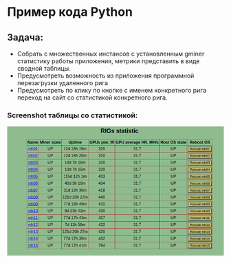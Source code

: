 # Пример кода Python
## Задача:
- Собрать с множественных инстансов с установленным gminer статистику работы приложения, метрики представить в виде сводной таблицы.
- Предусмотреть возможность из приложения программной перезагрузки удаленного рига
- Предусмотреть по клику по кнопке с именем конкретного рига переход на сайт со статистикой конкретного рига.

### Screenshot таблицы со статистикой:
![Table view](table_view.png)